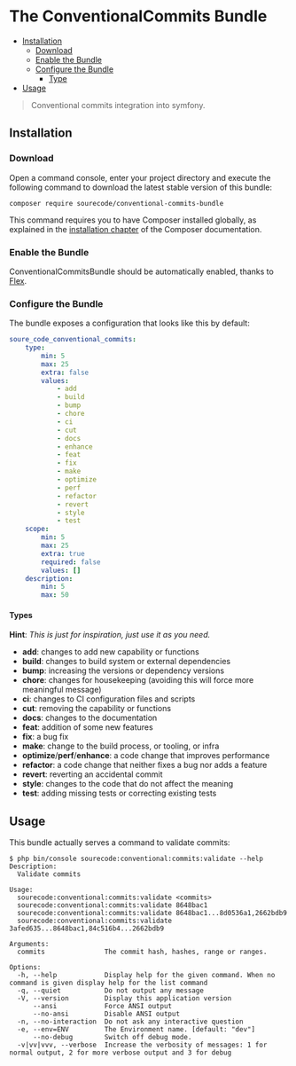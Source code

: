 
# The ConventionalCommits Bundle

- [Installation](#installation)
  - [Download](#download)
  - [Enable the Bundle](#enable-the-bundle)
  - [Configure the Bundle](#configure-the-bundle)
    - [Type](#types)
- [Usage](#usage)

> Conventional commits integration into symfony.

## Installation

### Download

Open a command console, enter your project directory and execute the following command to download the latest stable version of this bundle:

```shell script
composer require sourecode/conventional-commits-bundle
```

This command requires you to have Composer installed globally, as explained in the [installation chapter](https://getcomposer.org/doc/00-intro.md) of the Composer documentation.

### Enable the Bundle

ConventionalCommitsBundle should be automatically enabled, thanks to [Flex](https://flex.symfony.com).

### Configure the Bundle

The bundle exposes a configuration that looks like this by default:

```yaml
soure_code_conventional_commits:
    type:
        min: 5
        max: 25
        extra: false
        values:
            - add
            - build
            - bump
            - chore
            - ci
            - cut
            - docs
            - enhance
            - feat
            - fix
            - make
            - optimize
            - perf
            - refactor
            - revert
            - style
            - test
    scope:
        min: 5
        max: 25
        extra: true
        required: false
        values: []
    description:
        min: 5
        max: 50
```

#### Types

**Hint**: *This is just for inspiration, just use it as you need.*

- **add**: changes to add new capability or functions
- **build**: changes to build system or external dependencies
- **bump**: increasing the versions or dependency versions
- **chore**: changes for housekeeping (avoiding this will force more meaningful message)
- **ci**: changes to CI configuration files and scripts
- **cut**: removing the capability or functions
- **docs**: changes to the documentation
- **feat**: addition of some new features
- **fix**: a bug fix
- **make**: change to the build process, or tooling, or infra
- **optimize**/**perf**/**enhance**: a code change that improves performance
- **refactor**: a code change that neither fixes a bug nor adds a feature
- **revert**: reverting an accidental commit
- **style**: changes to the code that do not affect the meaning
- **test**: adding missing tests or correcting existing tests

## Usage

This bundle actually serves a command to validate commits:

```shell script
$ php bin/console sourecode:conventional:commits:validate --help
Description:
  Validate commits

Usage:
  sourecode:conventional:commits:validate <commits>
  sourecode:conventional:commits:validate 8648bac1
  sourecode:conventional:commits:validate 8648bac1...8d0536a1,2662bdb9
  sourecode:conventional:commits:validate 3afed635...8648bac1,84c516b4...2662bdb9

Arguments:
  commits               The commit hash, hashes, range or ranges.

Options:
  -h, --help            Display help for the given command. When no command is given display help for the list command
  -q, --quiet           Do not output any message
  -V, --version         Display this application version
      --ansi            Force ANSI output
      --no-ansi         Disable ANSI output
  -n, --no-interaction  Do not ask any interactive question
  -e, --env=ENV         The Environment name. [default: "dev"]
      --no-debug        Switch off debug mode.
  -v|vv|vvv, --verbose  Increase the verbosity of messages: 1 for normal output, 2 for more verbose output and 3 for debug
```

